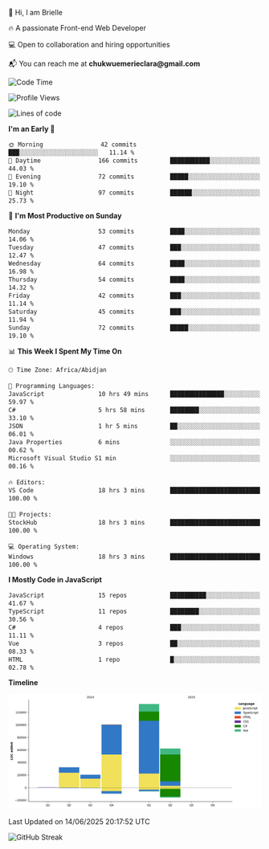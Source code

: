 <div align="left">
  <p>👋 Hi, I am Brielle</p>
  <p>🔥 A passionate Front-end Web Developer</p>
  <p>💻 Open to collaboration and hiring opportunities</p>
  <p>📬 You can reach me at <strong>chukwuemerieclara@gmail.com</strong></p>
</div>


 
 <!--START_SECTION:waka-->
![Code Time](http://img.shields.io/badge/Code%20Time-698%20hrs%2049%20mins-blue)

![Profile Views](http://img.shields.io/badge/Profile%20Views-1-blue)

![Lines of code](https://img.shields.io/badge/From%20Hello%20World%20I%27ve%20Written-348.1%20thousand%20lines%20of%20code-blue)

**I'm an Early 🐤** 

```text
🌞 Morning                42 commits          ███░░░░░░░░░░░░░░░░░░░░░░   11.14 % 
🌆 Daytime                166 commits         ███████████░░░░░░░░░░░░░░   44.03 % 
🌃 Evening                72 commits          █████░░░░░░░░░░░░░░░░░░░░   19.10 % 
🌙 Night                  97 commits          ██████░░░░░░░░░░░░░░░░░░░   25.73 % 
```
📅 **I'm Most Productive on Sunday** 

```text
Monday                   53 commits          ████░░░░░░░░░░░░░░░░░░░░░   14.06 % 
Tuesday                  47 commits          ███░░░░░░░░░░░░░░░░░░░░░░   12.47 % 
Wednesday                64 commits          ████░░░░░░░░░░░░░░░░░░░░░   16.98 % 
Thursday                 54 commits          ████░░░░░░░░░░░░░░░░░░░░░   14.32 % 
Friday                   42 commits          ███░░░░░░░░░░░░░░░░░░░░░░   11.14 % 
Saturday                 45 commits          ███░░░░░░░░░░░░░░░░░░░░░░   11.94 % 
Sunday                   72 commits          █████░░░░░░░░░░░░░░░░░░░░   19.10 % 
```


📊 **This Week I Spent My Time On** 

```text
🕑︎ Time Zone: Africa/Abidjan

💬 Programming Languages: 
JavaScript               10 hrs 49 mins      ███████████████░░░░░░░░░░   59.97 % 
C#                       5 hrs 58 mins       ████████░░░░░░░░░░░░░░░░░   33.10 % 
JSON                     1 hr 5 mins         ██░░░░░░░░░░░░░░░░░░░░░░░   06.01 % 
Java Properties          6 mins              ░░░░░░░░░░░░░░░░░░░░░░░░░   00.62 % 
Microsoft Visual Studio S1 min               ░░░░░░░░░░░░░░░░░░░░░░░░░   00.16 % 

🔥 Editors: 
VS Code                  18 hrs 3 mins       █████████████████████████   100.00 % 

🐱‍💻 Projects: 
StockHub                 18 hrs 3 mins       █████████████████████████   100.00 % 

💻 Operating System: 
Windows                  18 hrs 3 mins       █████████████████████████   100.00 % 
```

**I Mostly Code in JavaScript** 

```text
JavaScript               15 repos            ██████████░░░░░░░░░░░░░░░   41.67 % 
TypeScript               11 repos            ████████░░░░░░░░░░░░░░░░░   30.56 % 
C#                       4 repos             ███░░░░░░░░░░░░░░░░░░░░░░   11.11 % 
Vue                      3 repos             ██░░░░░░░░░░░░░░░░░░░░░░░   08.33 % 
HTML                     1 repo              █░░░░░░░░░░░░░░░░░░░░░░░░   02.78 % 
```



**Timeline**

![Lines of Code chart](https://raw.githubusercontent.com/Brielle28/Brielle28/main/assets/bar_graph.png)


 Last Updated on 14/06/2025 20:17:52 UTC
<!--END_SECTION:waka-->

![GitHub Streak](https://github-readme-streak-stats.herokuapp.com/?user=Brielle28)



